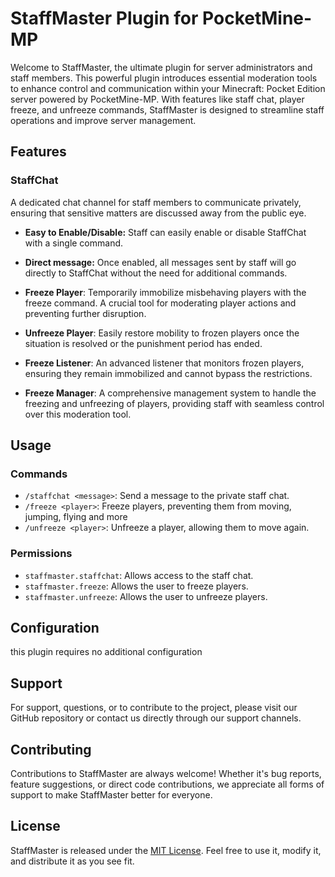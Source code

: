 # StaffMaster Plugin for PocketMine-MP

Welcome to StaffMaster, the ultimate plugin for server administrators and staff members. This powerful plugin introduces essential moderation tools to enhance control and communication within your Minecraft: Pocket Edition server powered by PocketMine-MP. With features like staff chat, player freeze, and unfreeze commands, StaffMaster is designed to streamline staff operations and improve server management.

## Features

### StaffChat
A dedicated chat channel for staff members to communicate privately, ensuring that sensitive matters are discussed away from the public eye.
- **Easy to Enable/Disable:** Staff can easily enable or disable StaffChat with a single command.
- **Direct message:** Once enabled, all messages sent by staff will go directly to StaffChat without the need for additional commands.

- **Freeze Player**: Temporarily immobilize misbehaving players with the freeze command. A crucial tool for moderating player actions and preventing further disruption.
- **Unfreeze Player**: Easily restore mobility to frozen players once the situation is resolved or the punishment period has ended.
- **Freeze Listener**: An advanced listener that monitors frozen players, ensuring they remain immobilized and cannot bypass the restrictions.
- **Freeze Manager**: A comprehensive management system to handle the freezing and unfreezing of players, providing staff with seamless control over this moderation tool.

## Usage

### Commands

- `/staffchat <message>`: Send a message to the private staff chat.
- `/freeze <player>`: Freeze players, preventing them from moving, jumping, flying and more
- `/unfreeze <player>`: Unfreeze a player, allowing them to move again.

### Permissions

- `staffmaster.staffchat`: Allows access to the staff chat.
- `staffmaster.freeze`: Allows the user to freeze players.
- `staffmaster.unfreeze`: Allows the user to unfreeze players.

## Configuration

this plugin requires no additional configuration

## Support

For support, questions, or to contribute to the project, please visit our GitHub repository or contact us directly through our support channels.

## Contributing

Contributions to StaffMaster are always welcome! Whether it's bug reports, feature suggestions, or direct code contributions, we appreciate all forms of support to make StaffMaster better for everyone.

## License

StaffMaster is released under the [MIT License](LICENSE). Feel free to use it, modify it, and distribute it as you see fit.
